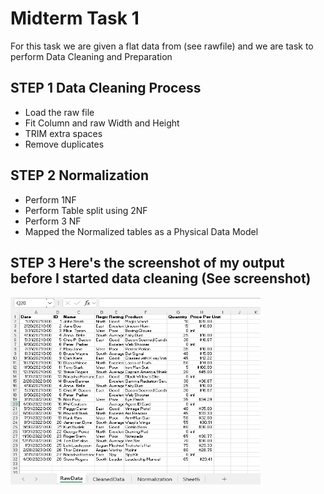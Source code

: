 # Midterm Task 1
For this task we are given a flat data from (see rawfile) and we are task to perform Data Cleaning and Preparation
## STEP 1 Data Cleaning Process
- Load the raw file
- Fit Column and raw Width and Height
- TRIM extra spaces
- Remove duplicates
## STEP 2 Normalization
- Perform 1NF
- Perform Table split using 2NF
- Perform 3 NF
- Mapped the Normalized tables as a Physical Data Model
## STEP 3 Here's the screenshot of my output before I started data cleaning (See screenshot)
<img src="Images/RawData.png" alt="Alt Text" width="400" height="300">


